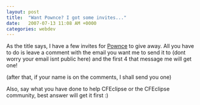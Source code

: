 ```yaml
---
layout: post
title:  "Want Pownce? I got some invites..."
date:   2007-07-13 11:08 AM +0000
categories: webdev
---
```

As the title says, I have a few invites for <a href="http://pownce.com/">Pownce</a> to give away. All you have to do is leave a comment with the email you want me to send it to (dont worry your email isnt public here) and the first 4 that message me will get one!

(after that, if your name is on the comments, I shall send you one)

Also, say what you have done to help CFEclipse or the CFEclipse community, best answer will get it first :)
